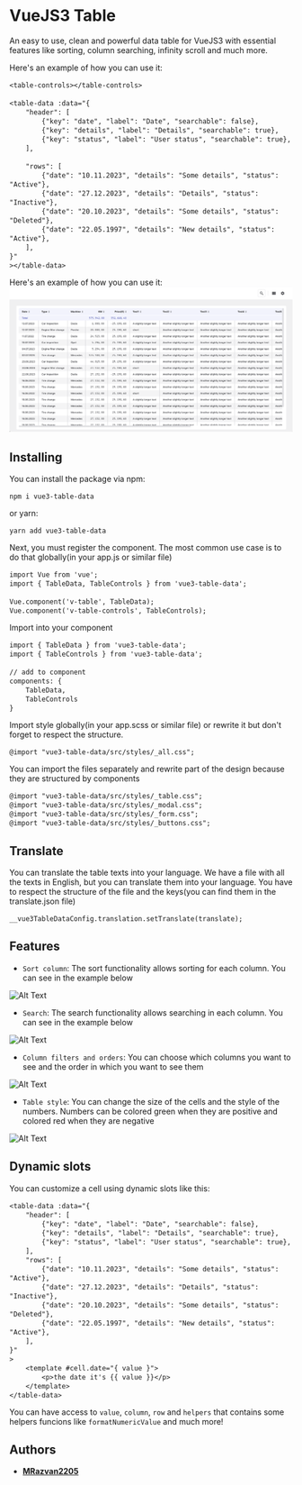 # VueJS3 Table

An easy to use, clean and powerful data table for VueJS3 with essential features like sorting, column searching, infinity scroll and much more.

Here's an example of how you can use it:
```
<table-controls></table-controls>

<table-data :data="{
    "header": [
        {"key": "date", "label": "Date", "searchable": false},
        {"key": "details", "label": "Details", "searchable": true},
        {"key": "status", "label": "User status", "searchable": true},
    ],

    "rows": [
        {"date": "10.11.2023", "details": "Some details", "status": "Active"},
        {"date": "27.12.2023", "details": "Details", "status": "Inactive"},
        {"date": "20.10.2023", "details": "Some details", "status": "Deleted"},
        {"date": "22.05.1997", "details": "New details", "status": "Active"},
    ],
}"
></table-data>
```

Here's an example of how you can use it:
![Advanced Screenshot](./README/images/table.png)

## Installing
You can install the package via npm:

```
npm i vue3-table-data
```

or yarn:
```
yarn add vue3-table-data
```

Next, you must register the component. The most common use case is to do that globally(in your app.js or similar file)
```
import Vue from 'vue';
import { TableData, TableControls } from 'vue3-table-data';

Vue.component('v-table', TableData);
Vue.component('v-table-controls', TableControls);
```

Import into your component
```
import { TableData } from 'vue3-table-data';
import { TableControls } from 'vue3-table-data';

// add to component
components: {
    TableData,
    TableControls
}
```

Import style globally(in your app.scss or similar file) or rewrite it but don't forget to respect the structure.
```
@import "vue3-table-data/src/styles/_all.css";
```

You can import the files separately and rewrite part of the design because they are structured by components
```
@import "vue3-table-data/src/styles/_table.css";
@import "vue3-table-data/src/styles/_modal.css";
@import "vue3-table-data/src/styles/_form.css";
@import "vue3-table-data/src/styles/_buttons.css";
```

## Translate
You can translate the table texts into your language. We have a file with all the texts in English, but you can translate them into your language.
You have to respect the structure of the file and the keys(you can find them in the translate.json file)
```
__vue3TableDataConfig.translation.setTranslate(translate);
```

## Features
- `Sort column`: The sort functionality allows sorting for each column. You can see in the example below

![Alt Text](https://media.giphy.com/media/v1.Y2lkPTc5MGI3NjExNW1tcTdhZm1rdTI2NTZ3MnhkZjkyanVncDJiOGdlMWl4bnl5MGxhNiZlcD12MV9pbnRlcm5hbF9naWZfYnlfaWQmY3Q9Zw/uj5vHhqakJavxQc8A4/giphy.gif)

- `Search`: The search functionality allows searching in each column. You can see in the example below

![Alt Text](https://media.giphy.com/media/v1.Y2lkPTc5MGI3NjExbnpzYW55M2M0M3Z3bGd0ZjZsOGE5ZWRrOGdscjJvMm14dGs2Y2N4NyZlcD12MV9pbnRlcm5hbF9naWZfYnlfaWQmY3Q9Zw/ODjebMuRUM4Rf1ZT7s/giphy.gif)

- `Column filters and orders`: You can choose which columns you want to see and the order in which you want to see them

![Alt Text](https://media.giphy.com/media/v1.Y2lkPTc5MGI3NjExYW02Z2F5anpudWEzczQyMDN5ejdzbjVlNGNkMzBxb3J5bmVvMWk5YiZlcD12MV9pbnRlcm5hbF9naWZfYnlfaWQmY3Q9Zw/uDAjZvH6eUZiIuHPht/giphy.gif)

- `Table style`: You can change the size of the cells and the style of the numbers. Numbers can be colored green when they are positive and colored red when they are negative

![Alt Text](https://media.giphy.com/media/v1.Y2lkPTc5MGI3NjExbzh4eXl2MzZsejU0dWJraGY0MnV5cHhucDVlZW0zam41Y2hqMHhjMSZlcD12MV9pbnRlcm5hbF9naWZfYnlfaWQmY3Q9Zw/yZjKNX4YEDSiYpIhUD/giphy.gif)

## Dynamic slots
You can customize a cell using dynamic slots like this:
```
<table-data :data="{
    "header": [
        {"key": "date", "label": "Date", "searchable": false},
        {"key": "details", "label": "Details", "searchable": true},
        {"key": "status", "label": "User status", "searchable": true},
    ],
    "rows": [
        {"date": "10.11.2023", "details": "Some details", "status": "Active"},
        {"date": "27.12.2023", "details": "Details", "status": "Inactive"},
        {"date": "20.10.2023", "details": "Some details", "status": "Deleted"},
        {"date": "22.05.1997", "details": "New details", "status": "Active"},
    ],
}"
>
    <template #cell.date="{ value }">
        <p>the date it's {{ value }}</p>
    </template>
</table-data>
```
You can have access to `value`, `column`, `row` and `helpers` that contains some helpers funcions like `formatNumericValue` and much more!
## Authors
- **[MRazvan2205](https://github.com/MRazvan2205)**